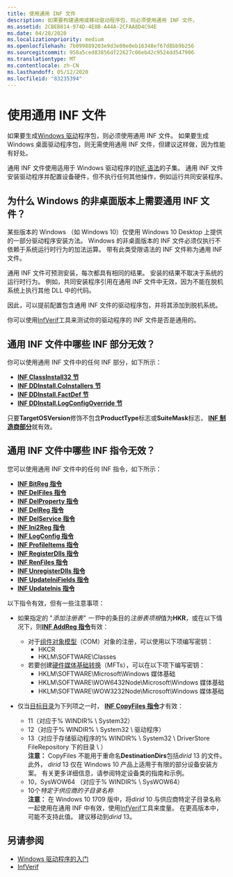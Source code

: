 ```yaml
---
title: 使用通用 INF 文件
description: 如果要构建通用或移动驱动程序包，则必须使用通用 INF 文件。
ms.assetid: 2CBEB814-974D-4E8B-A44A-2CFAA8D4C94E
ms.date: 04/28/2020
ms.localizationpriority: medium
ms.openlocfilehash: 7b099889203e9d3e00e0eb16348ef67d8bb9b256
ms.sourcegitcommit: 958a5ced83856df22627c06eb42c9524dd547906
ms.translationtype: MT
ms.contentlocale: zh-CN
ms.lasthandoff: 05/12/2020
ms.locfileid: "83235394"
---
```

# <a name="using-a-universal-inf-file"></a>使用通用 INF 文件

如果要生成[Windows 驱动](../develop/getting-started-with-windows-drivers.md)程序包，则必须使用通用 INF 文件。 如果要生成 Windows 桌面驱动程序包，则无需使用通用 INF 文件，但建议这样做，因为性能有好处。

通用 INF 文件使用适用于 Windows 驱动程序的[INF 语法](inf-file-sections-and-directives.md)的子集。 通用 INF 文件安装驱动程序并配置设备硬件，但不执行任何其他操作，例如运行共同安装程序。

## <a name="why-is-a-universal-inf-file-required-on-non-desktop-editions-of-windows"></a>为什么 Windows 的非桌面版本上需要通用 INF 文件？

某些版本的 Windows （如 Windows 10）仅使用 Windows 10 Desktop 上提供的一部分驱动程序安装方法。 Windows 的非桌面版本的 INF 文件必须仅执行不依赖于系统运行时行为的加法运算。 带有此类受限语法的 INF 文件称为通用 INF 文件。

通用 INF 文件可预测安装，每次都具有相同的结果。 安装的结果不取决于系统的运行时行为。 例如，共同安装程序引用在通用 INF 文件中无效，因为不能在脱机系统上执行其他 DLL 中的代码。

因此，可以提前配置包含通用 INF 文件的驱动程序包，并将其添加到脱机系统。

你可以使用[InfVerif](../devtest/infverif.md)工具来测试你的驱动程序的 INF 文件是否是通用的。

## <a name="which-inf-sections-are-invalid-in-a-universal-inf-file"></a>通用 INF 文件中哪些 INF 部分无效？

你可以使用通用 INF 文件中的任何 INF 部分，如下所示：

-   [**INF ClassInstall32 节**](inf-classinstall32-section.md)
-   [**INF DDInstall.CoInstallers 节**](inf-ddinstall-coinstallers-section.md)
-   [**INF DDInstall.FactDef 节**](inf-ddinstall-factdef-section.md)
-   [**INF DDInstall.LogConfigOverride 节**](inf-ddinstall-logconfigoverride-section.md)

只要**TargetOSVersion**修饰不包含**ProductType**标志或**SuiteMask**标志， [**INF 制造商部分**](inf-manufacturer-section.md)就有效。

## <a name="which-inf-directives-are-invalid-in-a-universal-inf-file"></a>通用 INF 文件中哪些 INF 指令无效？


您可以使用通用 INF 文件中的任何 INF 指令，如下所示：

-   [**INF BitReg 指令**](inf-bitreg-directive.md)
-   [**INF DelFiles 指令**](inf-delfiles-directive.md)
-   [**INF DelProperty 指令**](inf-delproperty-directive.md)
-   [**INF DelReg 指令**](inf-delreg-directive.md)
-   [**INF DelService 指令**](inf-delservice-directive.md)
-   [**INF Ini2Reg 指令**](inf-ini2reg-directive.md)
-   [**INF LogConfig 指令**](inf-logconfig-directive.md)
-   [**INF ProfileItems 指令**](inf-profileitems-directive.md)
-   [**INF RegisterDlls 指令**](inf-registerdlls-directive.md)
-   [**INF RenFiles 指令**](inf-renfiles-directive.md)
-   [**INF UnregisterDlls 指令**](inf-unregisterdlls-directive.md)
-   [**INF UpdateIniFields 指令**](inf-updateinifields-directive.md)
-   [**INF UpdateInis 指令**](inf-updateinis-directive.md)

以下指令有效，但有一些注意事项：

-   如果指定的 "*添加注册表" 一节*中的条目的*注册表项根*值为**HKR**，或在以下情况下，则[**INF AddReg 指令**](inf-addreg-directive.md)有效：
    -   对于[组件对象模型](https://docs.microsoft.com/windows/desktop/com)（COM）对象的注册，可以使用以下项编写密钥：
        -   HKCR
        -   HKLM\SOFTWARE\Classes
    -   若要创建[硬件媒体基础转换](https://docs.microsoft.com/windows/desktop/medfound/media-foundation-transforms)（MFTs），可以在以下项下编写密钥：
        -   HKLM\SOFTWARE\Microsoft\Windows 媒体基础
        -   HKLM\SOFTWARE\WOW6432Node\Microsoft\Windows 媒体基础
        -   HKLM\SOFTWARE\WOW3232Node\Microsoft\Windows 媒体基础

-   仅当[目标目录](inf-destinationdirs-section.md)为下列项之一时， [**INF CopyFiles 指令**](inf-copyfiles-directive.md)才有效：

    -   11（对应于% WINDIR% \\ System32）
    -   12（对应于% WINDIR% \\ System32 \\ 驱动程序）
    -   13（对应于存储驱动程序的% WINDIR% \\ System32 \\ DriverStore FileRepository 下的目录 \\ ）  
            **注意：** CopyFiles 不能用于重命名**DestinationDirs**包括*dirid* 13 的文件。 此外， *dirid* 13 仅在 Windows 10 产品上适用于有限的部分设备安装方案。  有关更多详细信息，请参阅特定设备类的指南和示例。
    -   10，SysWOW64 （对应于% WINDIR% \\ SysWOW64）
    -   10个*特定于供应商的子目录名称*  
            **注意：** 在 Windows 10 1709 版中，将*dirid* 10 与供应商特定子目录名称一起使用在通用 INF 中有效，使用[InfVerif](../devtest/infverif.md)工具来度量。  在更高版本中，可能不支持此值。  建议移动到*dirid* 13。

## <a name="see-also"></a>另请参阅

* [Windows 驱动程序的入门](../develop/getting-started-with-windows-drivers.md)
* [InfVerif](../devtest/infverif.md)
